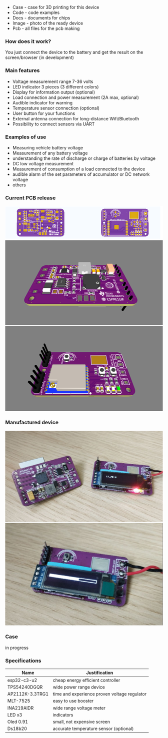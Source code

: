 - Case - case for 3D printing for this device
- Code - code examples
- Docs - documents for chips
- Image - photo of the ready device
- Pcb - all files for the pcb making

###  How does it work?
You just connect the device to the battery and get the result on the screen/browser (in development)

### Main features

- Voltage measurement range 7-36 volts
- LED indicator 3 pieces (3 different colors)
- Display for information output (optional)
- Load connection and power measurement (2A max, optional)
- Audible indicator for warning
- Temperature sensor connection (optional)
- User button for your functions
- External antenna connection for long-distance Wifi/Bluetooth
- Possibility to connect sensors via UART

### Examples of use
- Measuring vehicle battery voltage
- Measurement of any battery voltage
- understanding the rate of discharge or charge of batteries by voltage
- DC low voltage measurement
- Measurement of consumption of a load connected to the device
- audible alarm of the set parameters of accumulator or DC network voltage
- others        

### Current PCB release
[![carbat](/Image/3_13.png "carbat")](/Image/3_13.png "carbat")
[![carbat_aelmaker](/Image/1_13.png "carbat_aelmaker")](/Image/1_13.png "carbat_aelmaker")
[![carbat_aelmaker](/Image/2_13.png "carbat_aelmaker")](/Image/2_13.png "carbat_aelmaker")

### Manufactured device

[![carbat](/Image/2_1.png "carbat")](/Image/2_1.png "carbat")
[![carbat](/Image/2_3.png "carbat")](/Image/2_3.png "carbat")

### Case

in progress

### Specifications

| Name | Justification |
| ------------ | ------------ |
| esp32-c3-u2 | cheap energy efficient controller |
| TPS54240DGQR | wide power range device |
| AP2112K-3.3TRG1 | time and experience proven voltage regulator |
| MLT-7525 | easy to use booster |
| INA219AIDR | wide range voltage meter
| LED x3 | indicators
| Oled 0.91 | small, not expensive screen |  
| Ds18b20 | accurate temperature sensor (optional)|
